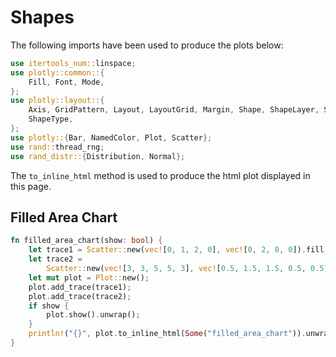 # Shapes

The following imports have been used to produce the plots below:

```rust
use itertools_num::linspace;
use plotly::common::{
    Fill, Font, Mode,
};
use plotly::layout::{
    Axis, GridPattern, Layout, LayoutGrid, Margin, Shape, ShapeLayer, ShapeLine,
    ShapeType,
};
use plotly::{Bar, NamedColor, Plot, Scatter};
use rand::thread_rng;
use rand_distr::{Distribution, Normal};
```

The `to_inline_html` method is used to produce the html plot displayed in this page.


## Filled Area Chart
```rust
fn filled_area_chart(show: bool) {
    let trace1 = Scatter::new(vec![0, 1, 2, 0], vec![0, 2, 0, 0]).fill(Fill::ToSelf);
    let trace2 =
        Scatter::new(vec![3, 3, 5, 5, 3], vec![0.5, 1.5, 1.5, 0.5, 0.5]).fill(Fill::ToSelf);
    let mut plot = Plot::new();
    plot.add_trace(trace1);
    plot.add_trace(trace2);
    if show {
        plot.show().unwrap();
    }
    println!("{}", plot.to_inline_html(Some("filled_area_chart")).unwrap());
}
```
<div id="filled_area_chart" class="plotly-graph-div" style="height:100%; width:100%;"></div>
<script type="text/javascript">
    window.PLOTLYENV=window.PLOTLYENV || {};
    if (document.getElementById("filled_area_chart")) {
        var d3 = Plotly.d3;
        var image_element= d3.select('#image-export');
        var trace_0 = {"type":"scatter","x":[0,1,2,0],"x0":null,"dx":null,"y":[0,2,0,0],"y0":null,"dy":null,"meta":null,"custom_data":null,"fill":"toself"};
var trace_1 = {"type":"scatter","x":[3,3,5,5,3],"x0":null,"dx":null,"y":[0.5,1.5,1.5,0.5,0.5],"y0":null,"dy":null,"meta":null,"custom_data":null,"fill":"toself"};
var data = [trace_0,trace_1];
var layout = {};
        Plotly.newPlot('filled_area_chart', data, layout, {"responsive": true});
    };
</script>


## Vertical and Horizontal Lines Positioned Relative to Axes
```rust
fn vertical_and_horizontal_lines_positioned_relative_to_axes(show: bool) {
    let trace = Scatter::new(vec![2.0, 3.5, 6.0], vec![1.0, 1.5, 1.0])
        .text_array(vec![
            "Vertical Line",
            "Horizontal Dashed Line",
            "Diagonal dotted Line",
        ])
        .mode(Mode::Text);
    let mut plot = Plot::new();
    plot.add_trace(trace);

    let mut layout = Layout::new()
        .x_axis(Axis::new().range(vec![0.0, 7.0]))
        .y_axis(Axis::new().range(vec![0.0, 2.5]));

    layout.add_shape(
        Shape::new()
            .shape_type(ShapeType::Line)
            .x0(1)
            .y0(0)
            .x1(1)
            .y1(2)
            .line(ShapeLine::new().color(NamedColor::RoyalBlue).width(3.)),
    );
    layout.add_shape(
        Shape::new()
            .shape_type(ShapeType::Line)
            .x0(2)
            .y0(2)
            .x1(5)
            .y1(2)
            .line(
                ShapeLine::new()
                    .color(NamedColor::LightSeaGreen)
                    .width(3.)
                    .dash("dashdot"),
            ),
    );
    layout.add_shape(
        Shape::new()
            .shape_type(ShapeType::Line)
            .x0(4)
            .y0(0)
            .x1(6)
            .y1(2)
            .line(
                ShapeLine::new()
                    .color(NamedColor::MediumPurple)
                    .width(3.)
                    .dash("dot"),
            ),
    );

    plot.set_layout(layout);
    if show {
        plot.show().unwrap();
    }
    println!(
        "{}",
        plot.to_inline_html(Some(
            "vertical_and_horizontal_lines_positioned_relative_to_axes"
        )).unwrap()
    );
}
```
<div id="vertical_and_horizontal_lines_positioned_relative_to_axes" class="plotly-graph-div" style="height:100%; width:100%;"></div>
<script type="text/javascript">
    window.PLOTLYENV=window.PLOTLYENV || {};
    if (document.getElementById("vertical_and_horizontal_lines_positioned_relative_to_axes")) {
        var d3 = Plotly.d3;
        var image_element= d3.select('#image-export');
        var trace_0 = {"type":"scatter","mode":"text","x":[2.0,3.5,6.0],"x0":null,"dx":null,"y":[1.0,1.5,1.0],"y0":null,"dy":null,"text":["Vertical Line","Horizontal Dashed Line","Diagonal dotted Line"],"meta":null,"custom_data":null};
var data = [trace_0];
var layout = {"xaxis":{"range":[0.0,7.0]},"yaxis":{"range":[0.0,2.5]},"shapes":[{"type":"line","x0":1,"x1":1,"y0":0,"y1":2,"line":{"color":"royalblue","width":3.0}},{"type":"line","x0":2,"x1":5,"y0":2,"y1":2,"line":{"color":"lightseagreen","width":3.0,"dash":"dashdot"}},{"type":"line","x0":4,"x1":6,"y0":0,"y1":2,"line":{"color":"mediumpurple","width":3.0,"dash":"dot"}}]};
        Plotly.newPlot('vertical_and_horizontal_lines_positioned_relative_to_axes', data, layout, {"responsive": true});
    };
</script>


## Lines Positioned Relative to the Plot and to the Axes
```rust
fn lines_positioned_relative_to_the_plot_and_to_the_axes(show: bool) {
    let trace = Scatter::new(vec![2.0, 6.0], vec![1.0, 1.0])
        .text_array(vec![
            "Line positioned relative to the plot",
            "Line positioned relative to the axes",
        ])
        .mode(Mode::Text);
    let mut plot = Plot::new();
    plot.add_trace(trace);

    let mut layout = Layout::new()
        .x_axis(Axis::new().range(vec![0.0, 8.0]))
        .y_axis(Axis::new().range(vec![0.0, 2.]));

    layout.add_shape(
        Shape::new()
            .x_ref("x")
            .y_ref("y")
            .shape_type(ShapeType::Line)
            .x0(4)
            .y0(0)
            .x1(8)
            .y1(1)
            .line(ShapeLine::new().color(NamedColor::LightSeaGreen).width(3.)),
    );
    layout.add_shape(
        Shape::new()
            .x_ref("paper")
            .y_ref("paper")
            .shape_type(ShapeType::Line)
            .x0(0.0)
            .y0(0.0)
            .x1(0.5)
            .y1(0.5)
            .line(ShapeLine::new().color(NamedColor::DarkOrange).width(3.)),
    );

    plot.set_layout(layout);
    if show {
        plot.show().unwrap();
    }
    println!(
        "{}",
        plot.to_inline_html(Some(
            "lines_positioned_relative_to_the_plot_and_to_the_axes"
        )).unwrap()
    );
}
```
<div id="lines_positioned_relative_to_the_plot_and_to_the_axes" class="plotly-graph-div" style="height:100%; width:100%;"></div>
<script type="text/javascript">
    window.PLOTLYENV=window.PLOTLYENV || {};
    if (document.getElementById("lines_positioned_relative_to_the_plot_and_to_the_axes")) {
        var d3 = Plotly.d3;
        var image_element= d3.select('#image-export');
        var trace_0 = {"type":"scatter","mode":"text","x":[2.0,6.0],"x0":null,"dx":null,"y":[1.0,1.0],"y0":null,"dy":null,"text":["Line positioned relative to the plot","Line positioned relative to the axes"],"meta":null,"custom_data":null};
var data = [trace_0];
var layout = {"xaxis":{"range":[0.0,8.0]},"yaxis":{"range":[0.0,2.0]},"shapes":[{"type":"line","xref":"x","x0":4,"x1":8,"yref":"y","y0":0,"y1":1,"line":{"color":"lightseagreen","width":3.0}},{"type":"line","xref":"paper","x0":0.0,"x1":0.5,"yref":"paper","y0":0.0,"y1":0.5,"line":{"color":"darkorange","width":3.0}}]};
        Plotly.newPlot('lines_positioned_relative_to_the_plot_and_to_the_axes', data, layout, {"responsive": true});
    };
</script>


## Creating Tangent Lines with Shapes
```rust
fn creating_tangent_lines_with_shapes(show: bool) {
    let x0: Vec<f64> = linspace(1.0, 3.0, 200).collect();
    let y0: Vec<f64> = x0.iter().map(|v| *v * (v.powf(2.)).sin() + 1.).collect();

    let trace = Scatter::new(x0, y0);
    let mut plot = Plot::new();
    plot.add_trace(trace);

    let mut layout =
        Layout::new().title("$f(x)=x\\sin(x^2)+1\\\\ f\'(x)=\\sin(x^2)+2x^2\\cos(x^2)$".into());

    layout.add_shape(
        Shape::new()
            .x_ref("x")
            .y_ref("y")
            .opacity(0.7)
            .shape_type(ShapeType::Line)
            .x0(1.)
            .y0(2.30756)
            .x1(1.75)
            .y1(2.30756)
            .line(ShapeLine::new().color(NamedColor::Crimson).width(2.5)),
    );
    layout.add_shape(
        Shape::new()
            .x_ref("x")
            .y_ref("y")
            .opacity(0.7)
            .shape_type(ShapeType::Line)
            .x0(2.5)
            .y0(3.80796)
            .x1(3.05)
            .y1(3.80796)
            .line(ShapeLine::new().color(NamedColor::Crimson).width(2.5)),
    );
    layout.add_shape(
        Shape::new()
            .x_ref("x")
            .y_ref("y")
            .opacity(0.7)
            .shape_type(ShapeType::Line)
            .x0(1.90)
            .y0(-1.1827)
            .x1(2.5)
            .y1(-1.1827)
            .line(ShapeLine::new().color(NamedColor::Crimson).width(2.5)),
    );

    plot.set_layout(layout);
    if show {
        plot.show().unwrap();
    }
    println!(
        "{}",
        plot.to_inline_html(Some("creating_tangent_lines_with_shapes")).unwrap()
    );
}
```
<div id="creating_tangent_lines_with_shapes" class="plotly-graph-div" style="height:100%; width:100%;"></div>
<script type="text/javascript">
    window.PLOTLYENV=window.PLOTLYENV || {};
    if (document.getElementById("creating_tangent_lines_with_shapes")) {
        var d3 = Plotly.d3;
        var image_element= d3.select('#image-export');
        var trace_0 = {"type":"scatter","x":[1.0,1.0100502512562815,1.020100502512563,1.0301507537688441,1.0402010050251256,1.050251256281407,1.0603015075376885,1.07035175879397,1.0804020100502512,1.0904522613065326,1.100502512562814,1.1105527638190955,1.120603015075377,1.1306532663316582,1.1407035175879396,1.150753768844221,1.1608040201005025,1.170854271356784,1.1809045226130652,1.1909547738693467,1.2010050251256281,1.2110552763819096,1.221105527638191,1.2311557788944723,1.2412060301507537,1.2512562814070352,1.2613065326633166,1.271356783919598,1.2814070351758793,1.2914572864321607,1.3015075376884422,1.3115577889447236,1.321608040201005,1.3316582914572863,1.3417085427135678,1.3517587939698492,1.3618090452261307,1.3718592964824121,1.3819095477386933,1.391959798994975,1.4020100502512562,1.4120603015075377,1.4221105527638191,1.4321608040201004,1.442211055276382,1.4522613065326633,1.4623115577889447,1.4723618090452262,1.4824120603015074,1.492462311557789,1.5025125628140703,1.5125628140703518,1.5226130653266332,1.5326633165829144,1.542713567839196,1.5527638190954773,1.5628140703517588,1.5728643216080402,1.5829145728643215,1.5929648241206031,1.6030150753768844,1.6130653266331658,1.6231155778894473,1.6331658291457285,1.6432160804020102,1.6532663316582914,1.6633165829145728,1.6733668341708543,1.6834170854271355,1.6934673366834172,1.7035175879396984,1.7135678391959799,1.7236180904522613,1.7336683417085426,1.7437185929648242,1.7537688442211055,1.763819095477387,1.7738693467336684,1.7839195979899498,1.7939698492462313,1.8040201005025125,1.814070351758794,1.8241206030150754,1.8341708542713568,1.8442211055276383,1.8542713567839195,1.864321608040201,1.8743718592964824,1.8844221105527639,1.8944723618090453,1.9045226130653266,1.914572864321608,1.9246231155778895,1.934673366834171,1.9447236180904524,1.9547738693467336,1.964824120603015,1.9748743718592965,1.984924623115578,1.9949748743718594,2.0050251256281406,2.015075376884422,2.0251256281407035,2.035175879396985,2.0452261306532664,2.0552763819095476,2.065326633165829,2.0753768844221105,2.085427135678392,2.0954773869346734,2.1055276381909547,2.115577889447236,2.1256281407035176,2.1356783919597992,2.1457286432160805,2.1557788944723617,2.165829145728643,2.1758793969849246,2.1859296482412063,2.1959798994974875,2.2060301507537687,2.21608040201005,2.2261306532663316,2.2361809045226133,2.2462311557788945,2.2562814070351758,2.266331658291457,2.2763819095477387,2.2864321608040203,2.2964824120603016,2.306532663316583,2.316582914572864,2.3266331658291457,2.3366834170854274,2.3467336683417086,2.35678391959799,2.366834170854271,2.3768844221105527,2.3869346733668344,2.3969849246231156,2.407035175879397,2.417085427135678,2.4271356783919598,2.4371859296482414,2.4472361809045227,2.457286432160804,2.467336683417085,2.477386934673367,2.4874371859296485,2.4974874371859297,2.507537688442211,2.5175879396984926,2.527638190954774,2.5376884422110555,2.5477386934673367,2.557788944723618,2.5678391959798996,2.577889447236181,2.5879396984924625,2.5979899497487438,2.608040201005025,2.6180904522613067,2.628140703517588,2.6381909547738696,2.648241206030151,2.658291457286432,2.6683417085427137,2.678391959798995,2.6884422110552766,2.698492462311558,2.708542713567839,2.7185929648241207,2.728643216080402,2.7386934673366836,2.748743718592965,2.758793969849246,2.7688442211055277,2.778894472361809,2.7889447236180906,2.798994974874372,2.809045226130653,2.819095477386935,2.829145728643216,2.8391959798994977,2.849246231155779,2.85929648241206,2.869346733668342,2.879396984924623,2.8894472361809047,2.899497487437186,2.909547738693467,2.919597989949749,2.92964824120603,2.9396984924623117,2.949748743718593,2.959798994974874,2.969849246231156,2.9798994974874375,2.9899497487437188,3.0],"x0":null,"dx":null,"y":[1.8414709848078965,1.8607784276328483,1.8800512620305623,1.8992666593306657,1.9184009697996496,1.9374297235235876,1.9563276328292907,1.9750685963225296,1.993625704622662,2.0119712478735226,2.0300767251107716,2.0479128555660724,2.0654495919884006,2.082656136062539,2.099500956004328,2.11595180641149,2.131975750447878,2.1475391844377323,2.1626078649449854,2.1771469384108335,2.1911209734206265,2.204493995668672,2.217229525686742,2.229290619398891,2.240639911561702,2.251239662145147,2.261051805704984,2.270038003792901,2.2781597004455323,2.285378180787932,2.2916546327811407,2.2969502121370633,2.301226110417035,2.3044436263231254,2.3065642401834543,2.3075496916245353,2.3073620604149334,2.3059638504553153,2.303318076880271,2.299388356227129,2.2941389996163064,2.2875351088766402,2.2795426755375203,2.270128682597586,2.2592612089672324,2.2469095364692047,2.2330442592681603,2.217637395586279,2.2006625015477894,2.182094786980696,2.161911232989092,2.140090711094122,2.1166141037262145,2.0914644258352757,2.064626947369609,2.03608931635803,2.0058416823133074,1.9738768196586123,1.9401902508621034,1.9047803689482916,1.8676485590383842,1.828799318555415,1.788240375713885,1.7459828058976647,1.7020411455143418,1.6564335028989972,1.6091816658256142,1.5603112051701853,1.509851574255961,1.4578362033984422,1.4043025891557113,1.3492923777784434,1.2928514423438935,1.2350299530489595,1.175882440129598,1.1154678488672447,1.0538495861376218,0.9910955579536863,0.9272781974522257,0.8624744827732753,0.7967659442828741,0.7302386605929723,0.6629832428376667,0.5950948066723359,0.5266729314719791,0.45782160621704193,0.3886491615694512,0.3192681876585809,0.24979543711639252,0.18035171292331498,0.111061740651485,0.04205402471986164,-0.026539311693365875,-0.094582703401898,-0.16193733690983914,-0.22846136130155337,-0.29401011652370657,-0.3584363792140739,-0.42159062618236476,-0.48332131559567215,-0.5434751858655098,-0.6018975721745512,-0.6584327405192352,-0.712924239079507,-0.7652152666590397,-0.8151490578684908,-0.8625692846508299,-0.9073204736715978,-0.9492484390182874,-0.9882007295720208,-1.0240270903315563,-1.0565799368845332,-1.0857148421340703,-1.1112910343005078,-1.1331719051285911,-1.1512255271399638,-1.165325178679792,-1.1753498754150722,-1.1811849068509312,-1.1827223763404904,-1.1798617429739653,-1.1725103636440855,-1.1605840334980275,-1.1440075229013837,-1.122715108957657,-1.0966510995479317,-1.0657703477802034,-1.0300387546669039,-0.9894337577829553,-0.9439448035958211,-0.8935738011040155,-0.8383355543720372,-0.77825817150815,-0.71338344759762,-0.6437672190783159,-0.5694796870287797,-0.4906057068313754,-0.40724504167557884,-0.31951257737953553,-0.22753849603193776,-0.13146840599204235,-0.03146342583329775,0.07229978012362959,0.17962901696929856,0.2903166272495399,0.4041396139886223,0.5208598206703122,0.6402241700264706,0.761964963338897,0.8858002418015467,1.0114342113164576,1.1385577319080311,1.2668488727366554,1.3959735334740548,1.5255861325691806,1.6553303626858777,1.7848400133312639,1.9137398604181137,2.041646622215663,2.168169980841419,2.2929136681334708,2.415476614418012,2.535454158352352,2.6524393156800237,2.76602410438268,2.8758009233554755,2.981363981368525,3.082310772709632,3.178243595533468,3.2687711085716074,3.3535099214885222,3.4320862138018904,3.5041373769240614,3.5693136735269486,3.627279908087007,3.6777171021329975,3.720324167398606,3.754819569777558,3.7809429766927183,3.7984568802253,3.80714818810836,3.8068297744724098,3.797341982043058,3.778554067333325,3.7503655802492997,3.7127076694393977,3.665544304667209,3.608873407477859,3.542727881460324,3.4671765334853744,3.382324877422479,3.2883158120114144,3.1853301647865897,3.073587094226088,2.9533443426245354,2.824898332569492,2.688584100337109,2.5447750600135532,2.3938825926954994,2.2363554557252696],"y0":null,"dy":null,"meta":null,"custom_data":null};
var data = [trace_0];
var layout = {"title":{"text":"$f(x)=x\\sin(x^2)+1\\\\ f'(x)=\\sin(x^2)+2x^2\\cos(x^2)$"},"shapes":[{"type":"line","xref":"x","x0":1.0,"x1":1.75,"yref":"y","y0":2.30756,"y1":2.30756,"opacity":0.7,"line":{"color":"crimson","width":2.5}},{"type":"line","xref":"x","x0":2.5,"x1":3.05,"yref":"y","y0":3.80796,"y1":3.80796,"opacity":0.7,"line":{"color":"crimson","width":2.5}},{"type":"line","xref":"x","x0":1.9,"x1":2.5,"yref":"y","y0":-1.1827,"y1":-1.1827,"opacity":0.7,"line":{"color":"crimson","width":2.5}}]};
        Plotly.newPlot('creating_tangent_lines_with_shapes', data, layout, {"responsive": true});
    };
</script>


## Rectangles Positioned Relative to the Axes
```rust
fn rectangles_positioned_relative_to_the_axes(show: bool) {
    let trace = Scatter::new(vec![1.5, 4.5], vec![0.75, 0.75])
        .text_array(vec!["Unfilled Rectangle", "Filled Rectangle"])
        .mode(Mode::Text);
    let mut plot = Plot::new();
    plot.add_trace(trace);

    let mut layout = Layout::new()
        .x_axis(Axis::new().range(vec![0.0, 7.0]).show_grid(false))
        .y_axis(Axis::new().range(vec![0.0, 3.5]));

    layout.add_shape(
        Shape::new()
            .x_ref("x")
            .y_ref("y")
            .shape_type(ShapeType::Rect)
            .x0(1.)
            .y0(1.)
            .x1(2.)
            .y1(3.)
            .line(ShapeLine::new().color(NamedColor::RoyalBlue)),
    );
    layout.add_shape(
        Shape::new()
            .x_ref("x")
            .y_ref("y")
            .shape_type(ShapeType::Rect)
            .x0(3.)
            .y0(1.)
            .x1(6.)
            .y1(2.)
            .line(ShapeLine::new().color(NamedColor::RoyalBlue).width(2.))
            .fill_color(NamedColor::LightSkyBlue),
    );

    plot.set_layout(layout);
    if show {
        plot.show().unwrap();
    }
    println!(
        "{}",
        plot.to_inline_html(Some("rectangles_positioned_relative_to_the_axes")).unwrap()
    );
}
```
<div id="rectangles_positioned_relative_to_the_axes" class="plotly-graph-div" style="height:100%; width:100%;"></div>
<script type="text/javascript">
    window.PLOTLYENV=window.PLOTLYENV || {};
    if (document.getElementById("rectangles_positioned_relative_to_the_axes")) {
        var d3 = Plotly.d3;
        var image_element= d3.select('#image-export');
        var trace_0 = {"type":"scatter","mode":"text","x":[1.5,4.5],"x0":null,"dx":null,"y":[0.75,0.75],"y0":null,"dy":null,"text":["Unfilled Rectangle","Filled Rectangle"],"meta":null,"custom_data":null};
var data = [trace_0];
var layout = {"xaxis":{"range":[0.0,7.0],"showgrid":false},"yaxis":{"range":[0.0,3.5]},"shapes":[{"type":"rect","xref":"x","x0":1.0,"x1":2.0,"yref":"y","y0":1.0,"y1":3.0,"line":{"color":"royalblue"}},{"type":"rect","xref":"x","x0":3.0,"x1":6.0,"yref":"y","y0":1.0,"y1":2.0,"line":{"color":"royalblue","width":2.0},"fillcolor":"lightskyblue"}]};
        Plotly.newPlot('rectangles_positioned_relative_to_the_axes', data, layout, {"responsive": true});
    };
</script>


## Rectangle Positioned Relative to the Plot and to the Axes
```rust
fn rectangle_positioned_relative_to_the_plot_and_to_the_axes(show: bool) {
    let trace = Scatter::new(vec![1.5, 3.], vec![2.5, 2.5])
        .text_array(vec![
            "Rectangle reference to the plot",
            "Rectangle reference to the axes",
        ])
        .mode(Mode::Text);
    let mut plot = Plot::new();
    plot.add_trace(trace);

    let mut layout = Layout::new()
        .x_axis(Axis::new().range(vec![0.0, 4.0]).show_grid(false))
        .y_axis(Axis::new().range(vec![0.0, 4.0]));

    layout.add_shape(
        Shape::new()
            .x_ref("x")
            .y_ref("y")
            .shape_type(ShapeType::Rect)
            .x0(2.5)
            .y0(0.0)
            .x1(3.5)
            .y1(2.0)
            .line(ShapeLine::new().color(NamedColor::RoyalBlue).width(3.))
            .fill_color(NamedColor::LightSkyBlue),
    );
    layout.add_shape(
        Shape::new()
            .x_ref("paper")
            .y_ref("paper")
            .shape_type(ShapeType::Rect)
            .x0(0.25)
            .y0(0.0)
            .x1(0.5)
            .y1(0.5)
            .line(ShapeLine::new().color(NamedColor::LightSeaGreen).width(3.))
            .fill_color(NamedColor::PaleTurquoise),
    );

    plot.set_layout(layout);
    if show {
        plot.show().unwrap();
    }
    println!(
        "{}",
        plot.to_inline_html(Some(
            "rectangle_positioned_relative_to_the_plot_and_to_the_axes"
        )).unwrap()
    );
}
```
<div id="rectangle_positioned_relative_to_the_plot_and_to_the_axes" class="plotly-graph-div" style="height:100%; width:100%;"></div>
<script type="text/javascript">
    window.PLOTLYENV=window.PLOTLYENV || {};
    if (document.getElementById("rectangle_positioned_relative_to_the_plot_and_to_the_axes")) {
        var d3 = Plotly.d3;
        var image_element= d3.select('#image-export');
        var trace_0 = {"type":"scatter","mode":"text","x":[1.5,3.0],"x0":null,"dx":null,"y":[2.5,2.5],"y0":null,"dy":null,"text":["Rectangle reference to the plot","Rectangle reference to the axes"],"meta":null,"custom_data":null};
var data = [trace_0];
var layout = {"xaxis":{"range":[0.0,4.0],"showgrid":false},"yaxis":{"range":[0.0,4.0]},"shapes":[{"type":"rect","xref":"x","x0":2.5,"x1":3.5,"yref":"y","y0":0.0,"y1":2.0,"line":{"color":"royalblue","width":3.0},"fillcolor":"lightskyblue"},{"type":"rect","xref":"paper","x0":0.25,"x1":0.5,"yref":"paper","y0":0.0,"y1":0.5,"line":{"color":"lightseagreen","width":3.0},"fillcolor":"paleturquoise"}]};
        Plotly.newPlot('rectangle_positioned_relative_to_the_plot_and_to_the_axes', data, layout, {"responsive": true});
    };
</script>


## Highlighting Time Series Regions with Rectangle Shapes
```rust
fn highlighting_time_series_regions_with_rectangle_shapes(show: bool) {
    let x = vec![
        "2015-02-01",
        "2015-02-02",
        "2015-02-03",
        "2015-02-04",
        "2015-02-05",
        "2015-02-06",
        "2015-02-07",
        "2015-02-08",
        "2015-02-09",
        "2015-02-10",
        "2015-02-11",
        "2015-02-12",
        "2015-02-13",
        "2015-02-14",
        "2015-02-15",
        "2015-02-16",
        "2015-02-17",
        "2015-02-18",
        "2015-02-19",
        "2015-02-20",
        "2015-02-21",
        "2015-02-22",
        "2015-02-23",
        "2015-02-24",
        "2015-02-25",
        "2015-02-26",
        "2015-02-27",
        "2015-02-28",
    ];
    let y = vec![
        -14, -17, -8, -4, -7, -10, -12, -14, -12, -7, -11, -7, -18, -14, -14, -16, -13, -7, -8,
        -14, -8, -3, -9, -9, -4, -13, -9, -6,
    ];
    let trace = Scatter::new(x, y).mode(Mode::Lines).name("temperature");
    let mut plot = Plot::new();
    plot.add_trace(trace);

    let mut layout = Layout::new();

    layout.add_shape(
        Shape::new()
            .x_ref("x")
            .y_ref("paper")
            .shape_type(ShapeType::Rect)
            .x0("2015-02-04")
            .y0(0)
            .x1("2015-02-06")
            .y1(1)
            .fill_color(NamedColor::LightSalmon)
            .opacity(0.5)
            .layer(ShapeLayer::Below)
            .line(ShapeLine::new().width(0.)),
    );
    layout.add_shape(
        Shape::new()
            .x_ref("x")
            .y_ref("paper")
            .shape_type(ShapeType::Rect)
            .x0("2015-02-20")
            .y0(0)
            .x1("2015-02-22")
            .y1(1)
            .fill_color(NamedColor::LightSalmon)
            .opacity(0.5)
            .layer(ShapeLayer::Below)
            .line(ShapeLine::new().width(0.)),
    );

    plot.set_layout(layout);
    if show {
        plot.show().unwrap();
    }
    println!(
        "{}",
        plot.to_inline_html(Some(
            "highlighting_time_series_regions_with_rectangle_shapes"
        )).unwrap()
    );
}
```
<div id="highlighting_time_series_regions_with_rectangle_shapes" class="plotly-graph-div" style="height:100%; width:100%;"></div>
<script type="text/javascript">
    window.PLOTLYENV=window.PLOTLYENV || {};
    if (document.getElementById("highlighting_time_series_regions_with_rectangle_shapes")) {
        var d3 = Plotly.d3;
        var image_element= d3.select('#image-export');
        var trace_0 = {"type":"scatter","name":"temperature","mode":"lines","x":["2015-02-01","2015-02-02","2015-02-03","2015-02-04","2015-02-05","2015-02-06","2015-02-07","2015-02-08","2015-02-09","2015-02-10","2015-02-11","2015-02-12","2015-02-13","2015-02-14","2015-02-15","2015-02-16","2015-02-17","2015-02-18","2015-02-19","2015-02-20","2015-02-21","2015-02-22","2015-02-23","2015-02-24","2015-02-25","2015-02-26","2015-02-27","2015-02-28"],"x0":null,"dx":null,"y":[-14,-17,-8,-4,-7,-10,-12,-14,-12,-7,-11,-7,-18,-14,-14,-16,-13,-7,-8,-14,-8,-3,-9,-9,-4,-13,-9,-6],"y0":null,"dy":null,"meta":null,"custom_data":null};
var data = [trace_0];
var layout = {"shapes":[{"type":"rect","layer":"below","xref":"x","x0":"2015-02-04","x1":"2015-02-06","yref":"paper","y0":0,"y1":1,"opacity":0.5,"line":{"width":0.0},"fillcolor":"lightsalmon"},{"type":"rect","layer":"below","xref":"x","x0":"2015-02-20","x1":"2015-02-22","yref":"paper","y0":0,"y1":1,"opacity":0.5,"line":{"width":0.0},"fillcolor":"lightsalmon"}]};
        Plotly.newPlot('highlighting_time_series_regions_with_rectangle_shapes', data, layout, {"responsive": true});
    };
</script>


## Circles Positioned Relative to the Axes
```rust
fn circles_positioned_relative_to_the_axes(show: bool) {
    let trace = Scatter::new(vec![1.5, 3.5], vec![0.75, 2.5])
        .text_array(vec!["Unfilled Circle", "Filled Circle"])
        .mode(Mode::Text);
    let mut plot = Plot::new();
    plot.add_trace(trace);

    let mut layout = Layout::new()
        .x_axis(Axis::new().range(vec![0.0, 4.5]).zero_line(false))
        .y_axis(Axis::new().range(vec![0.0, 4.5]))
        .width(800)
        .height(800);

    layout.add_shape(
        Shape::new()
            .x_ref("x")
            .y_ref("y")
            .shape_type(ShapeType::Circle)
            .x0(1)
            .y0(1)
            .x1(3)
            .y1(3)
            .line(ShapeLine::new().color(NamedColor::LightSeaGreen)),
    );
    layout.add_shape(
        Shape::new()
            .x_ref("x")
            .y_ref("y")
            .shape_type(ShapeType::Circle)
            .x0(3)
            .y0(3)
            .x1(4)
            .y1(4)
            .line(ShapeLine::new().color(NamedColor::LightSeaGreen))
            .fill_color(NamedColor::PaleTurquoise),
    );

    plot.set_layout(layout);
    if show {
        plot.show().unwrap();
    }
    println!(
        "{}",
        plot.to_inline_html(Some("circles_positioned_relative_to_the_axes")).unwrap()
    );
}
```
<div id="circles_positioned_relative_to_the_axes" class="plotly-graph-div" style="height:100%; width:100%;"></div>
<script type="text/javascript">
    window.PLOTLYENV=window.PLOTLYENV || {};
    if (document.getElementById("circles_positioned_relative_to_the_axes")) {
        var d3 = Plotly.d3;
        var image_element= d3.select('#image-export');
        var trace_0 = {"type":"scatter","mode":"text","x":[1.5,3.5],"x0":null,"dx":null,"y":[0.75,2.5],"y0":null,"dy":null,"text":["Unfilled Circle","Filled Circle"],"meta":null,"custom_data":null};
var data = [trace_0];
var layout = {"width":800,"height":800,"xaxis":{"range":[0.0,4.5],"zeroline":false},"yaxis":{"range":[0.0,4.5]},"shapes":[{"type":"circle","xref":"x","x0":1,"x1":3,"yref":"y","y0":1,"y1":3,"line":{"color":"lightseagreen"}},{"type":"circle","xref":"x","x0":3,"x1":4,"yref":"y","y0":3,"y1":4,"line":{"color":"lightseagreen"},"fillcolor":"paleturquoise"}]};
        Plotly.newPlot('circles_positioned_relative_to_the_axes', data, layout, {"responsive": true});
    };
</script>


## Highlighting Clusters of Scatter Points with Circle Shapes
```rust
fn highlighting_clusters_of_scatter_points_with_circle_shapes(show: bool) {
    let rng = thread_rng();
    let x0 = Normal::new(2., 0.45)
        .unwrap()
        .sample_iter(rng)
        .take(300)
        .collect::<Vec<f64>>();
    let y0 = Normal::new(2., 0.45)
        .unwrap()
        .sample_iter(rng)
        .take(300)
        .collect::<Vec<f64>>();
    let x1 = Normal::new(6., 0.4)
        .unwrap()
        .sample_iter(rng)
        .take(300)
        .collect::<Vec<f64>>();
    let y1 = Normal::new(6., 0.4)
        .unwrap()
        .sample_iter(rng)
        .take(300)
        .collect::<Vec<f64>>();
    let x2 = Normal::new(4., 0.3)
        .unwrap()
        .sample_iter(rng)
        .take(300)
        .collect::<Vec<f64>>();
    let y2 = Normal::new(4., 0.3)
        .unwrap()
        .sample_iter(rng)
        .take(300)
        .collect::<Vec<f64>>();

    let x0min = x0.iter().copied().fold(f64::NAN, f64::min);
    let x0max = x0.iter().copied().fold(f64::NAN, f64::max);
    let y0min = y0.iter().copied().fold(f64::NAN, f64::min);
    let y0max = y0.iter().copied().fold(f64::NAN, f64::max);

    let x1min = x1.iter().copied().fold(f64::NAN, f64::min);
    let x1max = x1.iter().copied().fold(f64::NAN, f64::max);
    let y1min = y1.iter().copied().fold(f64::NAN, f64::min);

    let x2min = x2.iter().copied().fold(f64::NAN, f64::min);
    let x2max = x2.iter().copied().fold(f64::NAN, f64::max);
    let y2min = y2.iter().copied().fold(f64::NAN, f64::min);

    let mut plot = Plot::new();
    plot.add_trace(Scatter::new(x0, y0.clone()).mode(Mode::Markers));
    plot.add_trace(Scatter::new(x1.clone(), y1).mode(Mode::Markers));
    plot.add_trace(Scatter::new(x2, y2).mode(Mode::Markers));
    plot.add_trace(Scatter::new(x1, y0).mode(Mode::Markers));

    let mut layout = Layout::new().show_legend(false);

    layout.add_shape(
        Shape::new()
            .x_ref("x")
            .y_ref("y")
            .shape_type(ShapeType::Circle)
            .x0(x0min)
            .y0(y0min)
            .x1(x0max)
            .y1(y0max)
            .opacity(0.2)
            .fill_color(NamedColor::Blue)
            .line(ShapeLine::new().color(NamedColor::Blue)),
    );
    layout.add_shape(
        Shape::new()
            .x_ref("x")
            .y_ref("y")
            .shape_type(ShapeType::Circle)
            .x0(x1min)
            .y0(y1min)
            .x1(x1max)
            .y1(x1max)
            .opacity(0.2)
            .fill_color(NamedColor::Orange)
            .line(ShapeLine::new().color(NamedColor::Orange)),
    );
    layout.add_shape(
        Shape::new()
            .x_ref("x")
            .y_ref("y")
            .shape_type(ShapeType::Circle)
            .x0(x2min)
            .y0(y2min)
            .x1(x2max)
            .y1(x2max)
            .opacity(0.2)
            .fill_color(NamedColor::Green)
            .line(ShapeLine::new().color(NamedColor::Green)),
    );
    layout.add_shape(
        Shape::new()
            .x_ref("x")
            .y_ref("y")
            .shape_type(ShapeType::Circle)
            .x0(x1min)
            .y0(y0min)
            .x1(x1max)
            .y1(x0max)
            .opacity(0.2)
            .fill_color(NamedColor::Red)
            .line(ShapeLine::new().color(NamedColor::Red)),
    );

    plot.set_layout(layout);
    if show {
        plot.show().unwrap();
    }
    println!(
        "{}",
        plot.to_inline_html(Some(
            "highlighting_clusters_of_scatter_points_with_circle_shapes"
        )).unwrap()
    );
}
```
<div id="highlighting_clusters_of_scatter_points_with_circle_shapes" class="plotly-graph-div" style="height:100%; width:100%;"></div>
<script type="text/javascript">
    window.PLOTLYENV=window.PLOTLYENV || {};
    if (document.getElementById("highlighting_clusters_of_scatter_points_with_circle_shapes")) {
        var d3 = Plotly.d3;
        var image_element= d3.select('#image-export');
        var trace_0 = {"type":"scatter","mode":"markers","x":[2.3040629343622174,2.201452068628335,2.3561044135565923,1.635742812844836,1.9714359962009151,2.0281452972823373,2.181017041029233,2.032950054901583,2.4456556513283196,2.2943148821137362,1.4771582625686777,1.5511576289992672,1.3036501838869463,1.458456017870282,1.7234272446646821,1.5500900506344315,2.027417087417031,1.7395469687285756,2.6241637567344998,2.3750716168304393,2.001315255139244,1.4979511096337015,1.9326433614512752,1.993688226987977,1.8622575139259685,1.4952964107573887,2.3963333857217233,1.8279314735058,1.7794688055845005,1.570893276682536,2.264647209954227,1.7365641556222984,2.6100397614834767,1.5137384373463438,1.7068116227384058,2.220612073142193,2.155875625123354,1.9675117593466374,2.4146881629215797,1.704380578084932,2.6113944118315437,2.7397993070057884,1.6485255412417321,2.5108019882670094,2.0472660447936537,1.9670353909893439,2.4522206667260007,1.932125020659041,2.1660618355012558,1.691290414057371,2.3418133604829947,1.3563200371577862,1.8804654270434313,2.1322055047125263,1.4270035778747094,1.993966109282429,1.8278347150263403,1.6856693867617267,2.0015603214750857,2.202475822288695,1.886586482018346,1.9441702746222589,1.5786739607396563,1.6843329277689314,1.7725237811906267,1.1697438622330378,2.183696713685776,1.226603873126436,2.490601195713728,3.192673283827587,1.8385693644304775,1.2982428424083,2.0557377807074286,2.0160837700471865,2.727118202041087,1.6227141047633933,1.2886863697516961,1.4933702447997854,2.506913658814897,1.8151854253930655,2.1504271223373697,1.9018747438006012,2.085036451542614,2.423584301346584,2.2816926136295885,1.7155509641715279,2.246048909653354,1.825272004710993,2.7389852745697687,2.204978747755174,2.7126599457633693,2.1070291360649134,1.5384768642768576,2.607062874827738,2.0754449941902497,2.0943468722899707,1.7106687715264615,1.7513577606560253,2.434143238770282,1.7776586989439334,1.60938694542796,2.34991808137918,2.7234575871686126,1.6200111172547815,1.0525696087163876,2.1256512810955273,2.6649334116243253,1.706534577168671,2.3597555476962713,2.321281810282906,2.5131625501707204,1.8529729812798184,2.071196277087004,1.6638546730850838,0.9743260639316429,1.1073113219247481,1.6170208782653912,1.957533232396348,2.1172156517950484,1.5907610039009643,2.2359880616704095,1.629079618413452,1.9601462821786981,1.8605076021427662,2.108586495754939,1.9991452734763526,1.5747929214788434,2.831301189521951,2.557109726526643,1.9006052580859154,2.5847988609461754,2.1379772855965404,2.3227726296846996,2.2012408880958967,2.2866000730563805,2.3116211474123816,1.8157956404546536,2.1929269068696953,2.48828148310997,2.5279515878407466,1.6249184498729428,2.490505611150601,2.278388693517533,1.455942957412271,1.1683688641732601,1.058038405819901,3.078167810521676,1.8402877706194845,1.7182715249736114,2.18396160861856,1.7160024180051616,1.786047076234579,2.163544220517942,2.085684516380123,1.8587186983674258,2.9145146067123844,2.7573000333265676,2.6474325647069885,1.6258549732841816,2.079089958860958,2.2939888443786827,2.2133187061047974,1.349089197754017,1.0111361885725993,1.6386825020950873,1.4128024872666218,1.6277250352197523,1.4260375382670651,1.6244325532824961,2.5393557720436353,1.0348215190674435,2.3836066901034956,1.5881798996109764,1.7498006556349996,2.209991548456768,2.6913917738398707,1.468796640026926,1.4987535669740604,2.294072027191456,1.9135752403574011,2.298633810254906,1.9944110714463539,1.9546862814340937,2.76470436955663,1.4054633610549474,1.4090559299278396,1.7256759660784582,2.0978018616581657,2.411185385044081,2.027815984187851,2.3593563144299075,2.1251055808390307,1.5978100438491942,1.9415581127499582,1.9401626120200939,2.0536678538296522,1.783548911172051,2.19299649558047,2.1246910938482695,2.165694340913262,2.0248863731912436,2.103305210084109,2.1922485084375696,1.9455685022715776,1.8673733846474792,1.6684891968383284,1.5998928582483172,1.9807464813315863,2.3392891385019436,2.407217936613424,2.151795760751027,1.914037299041313,1.119469241212093,1.3104982518262902,2.825835379746117,1.782184088687865,1.9314942132604593,2.5128664389124844,2.2343371723927605,1.9606255408467372,1.855981110723373,1.4602246911789147,1.572982960085768,2.0351730593618687,2.538556683120473,2.7135195255436377,2.209091049601606,1.0321834543607045,1.641783709962169,2.9518536732048783,2.7172571011139834,2.342792502478302,2.2296763373904565,2.836840273383675,1.2424671597258516,1.7078477061229773,2.0295022435526304,2.404568853304047,2.148486285690808,1.9995997106433674,2.6887099161039063,1.3216351260146122,1.6990039917181792,2.485314272175076,2.6748230813239475,1.8311305217278782,1.7513881645340947,2.209000933791112,2.177818925952731,1.561196388143859,1.9948084088488522,1.872865148743326,2.276453369862166,2.2480311389195378,1.6918103567006044,2.2941453664676543,2.0598827408451603,1.5762972197021559,1.6546404755922177,1.93797575121412,2.3067262438293867,1.4687786851599736,2.681734632523946,1.8098684520921993,2.490558654174525,2.417954404402883,2.533685924807237,3.215663120996151,2.17039934488487,1.382419908347041,2.5606456977768337,1.5827859566506952,1.3776499432633766,2.359334007411967,1.3671677637949187,1.9704743614999538,2.166704946306173,3.429682751302849,1.6829015295796736,2.0487647637621653,2.3534974086469576,2.427163820858005,2.4768810691301684,2.106180445653672,2.2093914142279574,2.724499759461387,2.3488529320825116,2.6271239669666446,2.041283498270173,2.0860544914571406,1.9649458768316928,2.099383841967959,2.319593785260881,2.209497559422404,1.4498992903759287,1.99790969295641,2.0172750070536614,2.468437149000648,1.8246081554390883,1.7770656887061744],"x0":null,"dx":null,"y":[2.2866433232538994,2.3165526536190617,1.6574449362396473,1.3120128623045648,2.0924773449068264,1.8248987549194116,2.0240096752178234,2.096841985392658,2.5963340590897985,1.7232615553122237,1.6634099164184004,1.3685140018554645,0.9552721092363732,1.7539685787887271,2.240644507159723,1.395636774828422,1.949619022420305,1.7608560601662056,2.7510203934732864,1.9509042743498834,2.3097060533883305,2.5505743736031854,2.4057068756418567,0.9010091723793237,2.052820353031891,1.3795669007047437,2.027303690801306,1.3946008943457078,2.2200363072408367,2.157872269011385,1.495545875782697,1.4641978309491095,2.38899008416983,1.6755418541958433,2.3925135916990414,1.9701372591087218,1.8797631786520963,2.0996016851904895,2.2159565761633266,2.0403673207921815,1.436543163636959,2.450712880356252,1.8781225411323004,2.000245686348314,2.1803289454128865,2.2582573738325418,1.6839867086957363,1.186773998362829,1.3116911507260451,1.7753944996968505,2.3636638516231674,1.5242491263253453,2.4489801088726897,2.034968325243443,2.478315314073553,1.352019376025513,2.239648235614438,1.2648168488772114,1.8255955204083267,2.3935605929817365,2.5879061437953377,2.4340583821407584,1.3913026821002585,1.5275626622241079,1.0762741660919128,2.0396784136919397,1.5280366081690544,1.6331714349919693,1.5392470178852,1.404561582927423,1.8942601237479204,1.761442292500591,1.7612850309619548,2.145809144806645,1.9625105353298233,2.3404917155547635,1.4957228624851602,1.9143889738694566,2.2314424628802243,2.4444609685948087,2.6930901482066494,2.799820746330015,1.9493803765696276,2.119158158322922,2.3629904032352806,1.8974559313265627,1.0757410769995792,1.7234644890214867,2.099612880142534,2.3264104150103377,1.720511498612364,2.5238922206569083,2.176643473866142,1.280630434987171,2.0806663387287667,1.7779654905286493,1.0355392104590804,2.175786728744568,2.178551306727988,2.3614081079365525,2.1587977052905596,2.1777386683981903,1.654326069327369,1.6962439539095888,1.8207126556246405,1.5295483667416665,1.9843034326499838,2.220563872744388,2.4089545254230744,2.3065410199116636,2.079912757911088,1.4739078796481755,2.5585738731571976,2.283159816256541,2.0902090602478305,1.997409113251978,1.9577914796658966,2.6068868598190402,2.2715304952503725,2.348942691834095,2.187108013723824,1.796708790638894,2.2837768188996104,2.468109806118198,2.6579670027793547,1.9862401615777991,2.0037526601274744,2.302008993875127,1.4422664533503802,2.0716270853776964,2.1892479658099404,2.2633975384654192,2.0742278337275435,2.5134485125598656,2.9763036242960275,2.687657679554767,2.590341336141898,1.9137488151198159,1.6848894056701618,1.8585195919003636,1.9700764098197034,0.7650323254368607,2.3335584521310633,1.4042332113239522,1.368674725043177,2.1971649084656057,2.2717948949957645,2.787851674068224,1.925267170653974,2.6957027746805595,2.2419693077448692,1.5064136527348535,2.489085245663414,1.7445829849826595,2.0786913927943633,1.7228228117644262,1.8101984455141376,2.2212314331673104,1.9374165012600715,1.8423035041705698,2.2443953721006875,2.3824768987828446,1.9007490065108057,1.7410729244249972,2.5533589820583416,1.711640307905543,1.1500033530205858,1.9414600530459496,2.0021184109444805,2.045159226194435,1.758414472418954,1.3030467074685697,1.9681044427947827,2.902633465780605,1.88711129090728,2.4281504297843988,2.414827382626718,1.9718178683532328,2.214327131425496,1.4488104512224556,2.397766921822291,1.9694883027987382,1.700487841646637,2.807783514336518,1.9829578227189162,2.42459052976409,1.691653085417637,1.3397656714535875,2.3333907882292935,2.409380205591783,1.7157801429563548,2.379063509876681,1.4738710486181992,1.9752461719059433,2.118405204127554,2.3247805612085672,1.8526572447639702,2.8152520824555567,2.7273715716500373,1.9834267200879918,2.794850116637215,1.8670558385334508,2.2742785813236406,1.7458801664196013,1.7626168945818683,2.9466703497458497,1.7323648778419618,1.386793584566445,2.05160359213328,2.5060617354208503,1.6903420184303424,2.160494677512552,0.8949609921105413,1.8969869806398412,1.9797704546369717,2.166845556403765,1.534245991344163,2.2364893385675635,1.7665694456743053,2.2013057636499433,1.4600814534973254,2.0240709325986863,1.2228001662883003,2.259782970100123,2.3191428392551123,1.4650199502826249,2.461771470608095,2.1263049365481845,2.314805618362206,1.8943147419938204,1.1296263663547992,1.9446065497946434,1.9998031074158378,2.126967665243623,2.74232816379702,1.9488027715465277,1.6841288078484264,1.2594501868877575,2.385148729550052,1.8841813072151952,1.932883618369558,1.8897225012948686,2.243729976245335,1.3909162619528719,1.6079621987708825,1.6921934065400461,1.9854288373962028,2.1603605838493585,2.2366881873326037,2.532061943118065,2.5636661869273842,2.052940051488067,1.699404835888048,2.0866324501722064,1.5593579327243092,2.2459787174301433,1.4985251017520915,2.383974298050996,2.833627742835363,1.4773261165739848,2.778493445095284,2.369844643548506,2.1753440898552885,0.7502587426790785,1.8746770625085407,2.2836111761563274,2.5763461152273552,2.012550252920226,1.8500761734226523,1.931231236455906,1.9037813610961107,2.337076538713727,1.8166593243687805,2.457591973668897,1.9278941468137691,1.8141807071736211,1.9058050330093668,2.6704650754313546,2.286461449232473,2.3382427562704837,2.0156569803642563,2.3376774592171814,2.099362539319688,2.7488964443996466,1.802149627998307,1.9485328119422196,1.9293811563629144,2.0528974406144394,1.9939976567245579,1.9178142081848717,2.134579633840884,2.3570116427156127,1.9536862321909387,2.1598548343396433,1.3405530926146616,2.3838295092514015,2.4683149792938543,2.3846975710146396,1.6245988447658277,2.708869249753759],"y0":null,"dy":null,"meta":null,"custom_data":null};
var trace_1 = {"type":"scatter","mode":"markers","x":[6.308722685997051,6.502251789365028,5.88918697344314,5.651045834227919,6.097581753231741,6.220203840664942,5.741856692584831,5.6988376703307475,5.854233018795669,6.6923002834326795,6.165868186482678,5.898812899353039,6.009690242032855,6.5214743056825135,5.643092843421815,6.197933817403902,5.589966381206928,5.68737177510806,5.661385355771732,5.5294741525505176,5.989337935960583,6.573482724009413,5.578440692674201,5.983834156152197,5.470593428042466,5.506866010284034,5.619120940615113,5.429848785186272,6.372989614484155,5.975549735211117,6.199982488338754,5.041959030524709,6.177286991587404,5.687061373363964,5.9613186526958994,6.695217178545767,5.688229533347136,5.883164986043324,6.171396726735961,5.561740516297644,5.933524641996358,5.8851360802484,6.317884140143491,5.949238761054221,5.9556934222125415,6.845240853946498,6.119311311980994,5.67303404116566,6.01820340925983,6.019193845631682,5.853062804505309,6.177233898485447,6.05275650649308,6.4027588152123736,5.872759595086831,5.568178449852205,5.574113864385116,6.545417289992046,5.982492519973942,6.14022679438385,5.307052722693939,6.024056581894562,5.885426993401917,5.604920465203809,6.478203833623834,5.5801193878225535,5.964181620089111,5.825038448881022,6.470969727252356,6.690275961430597,6.340261323695891,6.1680314815094155,5.712511007366311,6.029727534382732,5.950189827785453,5.7533163735724075,5.619394089314227,6.658475102045628,5.617433738599531,6.079711160572003,6.051219136873816,6.406829263746278,6.122545978589449,6.139919383228536,5.640994520423226,6.455268577007872,5.3524715900501345,6.191373710110422,6.412616910849637,5.794115473022224,5.723721656523387,5.418821151097957,6.312671542346808,6.0984919858218545,6.457804822847217,5.990265220187552,5.2895427083348485,5.60325351674261,6.279694917010403,5.273123647771782,5.782603881006111,6.473875811930135,6.854128743667056,5.823769507808381,6.302010565065575,6.22393795475252,5.4476931821083845,5.851677380921418,6.333134788963646,5.97350479501587,5.835206484396524,6.015444889459258,5.6692014284727215,6.3245288499844445,6.133386130012535,6.465609258327318,5.68415035128529,5.5951479514257025,6.349283687684004,5.536659574109649,6.119715002021932,6.177215514474675,5.16524622848211,5.927596410514266,5.274687489945289,5.880428834838878,5.7399825804178946,5.865439350647876,6.0336212358680745,5.844939950233772,5.9719340643325864,5.830889700875347,5.6563215646854585,5.692858145996881,6.179169273913054,5.012057280409836,5.693439908126542,5.628666946941944,5.389484452947532,5.884504716651758,6.433159528076751,5.737738033259539,6.1613234296688075,5.604525474134623,6.582290493595416,6.043984611718284,6.721373815272867,5.807394091443582,6.060674084551221,5.937577917779946,5.994860706070712,5.934318398939375,6.0648023905058,6.132211717184896,5.534134161455575,5.733618684720557,5.907635151605134,5.521100768151793,5.902429219232239,5.805571737144912,6.018755084436062,6.156389151088956,6.201563379337708,5.839795321195474,5.731855046168489,6.054619299351211,5.956596823391647,6.200899906296633,5.613893059661445,5.4283135604642805,5.914841584081607,5.894444240318546,5.572541197452341,7.001639062120788,6.426081726078035,6.194984839176526,5.358746325518118,6.139572525611783,6.118089281597266,6.2448632287778985,6.114730205275098,6.0213564729009486,6.0867724427161605,6.087393290461635,5.857736519377893,5.9865763400731415,5.472014404533665,5.216595847527413,5.870331396362686,5.94917927113241,5.696477339150072,6.525879922866427,6.306346741056638,6.625487192371658,5.783995568325572,6.184980474556657,4.8316473991582,6.246586920219787,5.629838970595543,6.624316406527843,6.215176336037242,5.841436892709522,5.885702061165831,6.0444102687161845,6.217877661017253,5.5464419232686835,5.341427619964165,5.861192858159126,6.32646899210915,6.4538420242274865,5.937669250134014,6.415423390057996,6.140202998964434,5.253424456447398,6.14698760975651,6.415105058832625,5.403609618239983,4.965865892661018,5.918692140335063,5.534681144105795,6.456555998982255,5.75660813469196,6.025193419049279,6.449178770634854,5.555060086714305,5.969903452284985,6.869115281840231,5.243203486534008,5.945020850506689,5.544631383066248,6.568811741019184,6.10609407060747,6.281520288615711,5.993327257556314,6.325968859724003,5.783996371313243,5.635529191281052,6.1234819749791125,6.285378558398641,5.85982614015494,6.0050454097600845,5.643430009382203,5.720310729019959,6.197657754203956,5.274478683033324,5.874874983034057,5.463022689466365,5.953084123166693,6.2272642352691605,5.75296229435315,6.083502775963532,6.241405545217791,6.3687897564574305,5.77587345255501,6.67539828288354,6.138979339161767,5.888684035282223,4.951480244819417,5.7013293723570095,6.26775529194008,6.4619989638540325,6.056236566755767,6.758017743024892,6.24790801092764,5.953279214294294,5.891211591786086,5.729572671555567,6.458476572793394,6.169677946903115,5.8287577759772535,5.814961127543257,6.225349746530574,5.571183316373119,6.208981386773526,5.576363646846891,6.5465053050926265,5.9265475787937945,6.396021216372474,5.912883842370145,5.891135935648004,6.062484637606801,6.040807480275322,5.923737038429863,5.944849330372214,6.374450253226401,5.799030112605967,5.993786895634824,6.409030279833619,6.294496542715948,6.37159596275001,5.975559201473465,5.968732332914294,5.40203521956152,5.769234301943315,6.194514943660014,6.0614819760006595,5.8631658686949875,7.13299104924515,5.959185913935083,6.318803391207237],"x0":null,"dx":null,"y":[5.562693698110651,5.8806815760150135,6.347952471667173,5.6166059238858415,5.564276060104032,5.88143963119038,6.268164394420809,5.772610925775068,5.791506909360152,5.102300403870554,5.7225073857640485,5.444423868342472,6.189168744450049,5.979445681825634,5.886637140668922,6.609176764774235,6.798085988269334,6.407232397439213,6.920625406442092,5.821770950204982,5.356931863967583,6.153033398256987,6.360848566120914,5.567853201740942,6.089099288129309,5.6495057084429625,6.254876359536037,6.1652508632706535,5.985583589823475,6.857780519170896,6.030176092145813,6.417323087853047,6.351382403779591,5.873833185088708,6.121256172443999,5.784306476147933,5.548825660599939,6.258544359931933,6.345347623758158,6.453001031331005,6.299262062000514,6.3413421009447,5.608524881475139,5.6119632207806145,6.16014446612056,5.2225196460490935,6.4046731845179,5.8372298266604234,5.851245748436585,6.18578518797609,6.175649548448101,5.771773642793043,6.310152009439109,5.5838090069431106,6.203144923963364,6.249757981337,6.336702406967028,6.600091628291618,4.808787226539741,5.7399681548095725,6.0122233552919875,6.345676383365527,6.674318028689541,5.291669392833461,6.131782403899925,5.903830972673923,6.017805095551078,5.871568808672938,5.727026343087347,6.223120035459455,6.722439722950402,6.216572087012311,6.455939032658496,5.574897507930258,5.830652422189045,5.817707771864333,5.8869403019104665,5.669980303107302,6.191827272604268,6.314272775799567,5.7671171664145255,6.132088830969682,6.088953904366817,5.759371687087032,5.965974041319024,6.035452819945509,5.551781003005335,6.353621977027929,5.660856118264957,6.187550731744355,5.661819367619566,6.321452388071147,6.330305473949492,5.985433484706843,5.708907514152258,5.747891345580331,6.7070423820717,6.4763733636068626,6.562954542376427,6.183746978715694,6.1186894033137555,5.937188397063719,6.508535430838168,5.97159504458563,5.821585606697669,6.137497273520271,5.916461431966222,6.131682903644446,6.532628684102791,5.862844604690934,6.263387272773225,5.7686685552053145,6.1864684486303645,6.435172889779393,6.21451445009381,5.848335912181133,6.09941723962401,5.597540169759409,5.851121562904538,6.170086464471225,5.847498363092168,6.116570619078597,5.7518139264537576,6.195764916630021,6.050618580594501,5.535183146278744,5.369701830452334,5.696004666714477,6.121627441349143,5.184241400436852,6.598557295473257,5.720971821755952,6.357565375916571,5.873885936335471,5.777956458734501,7.096931988821421,6.417552651742981,5.523073676008621,6.370172022116721,5.6353422981159955,5.794508041481185,5.792692810148052,6.3337811327062425,5.252472689374919,5.688715002007803,6.439314514996491,6.5032399213234395,6.31816490890332,6.035232681805377,6.529834443904436,6.333552312868034,5.711500789163795,5.578930269290793,6.303567590844048,5.726960064002421,6.132158921095654,5.640655972544894,5.769915552751827,5.952172756976068,6.1428047600253315,6.396788845395694,6.1523082271951814,6.065506184910217,6.925896323174321,6.222755665968611,6.080758893671847,5.780333024460961,6.417726614956882,6.0704013703030535,5.8333498922474485,6.005826068943267,5.806255235555517,6.388241688971709,6.703091408855101,5.3435824295899454,6.307872342527595,6.5370932014833025,6.1215424139975,5.840542076486424,5.910136433639158,5.7377449436021974,6.29584230245788,5.457947118177441,6.044442557937299,5.84977826208899,6.127861447291887,5.88457277297606,5.980864555836258,5.933099562761137,6.178656203525912,5.700091785591213,6.2508823144621495,6.556958978405009,5.556971292687553,5.2223327518769285,5.676471276332977,6.791398279794034,5.907456791361106,6.290267422832057,5.895812931094804,6.357654494783234,5.953065332005018,5.045810027941309,5.93022667337635,5.791396263415782,6.175775412044528,6.455130688717615,6.597076241240986,6.733570515403739,6.715486525773787,5.967261271488715,6.071224836209708,5.837220144914023,6.179624247502417,5.917672642048402,5.91800713306871,5.155797866470633,5.7920433710201715,6.400213770901619,6.246461788974567,5.9242826336436485,5.986422076911196,6.180554733957763,6.133570326714844,5.061591678452558,5.581633969747974,5.075069698808297,6.386649197838186,5.8499698650390375,5.428817935408543,6.315353225348193,6.688946634887605,6.34780787112196,5.79397559409841,5.459230902424422,5.611511294016631,6.113861054473075,6.496351187517037,5.937297592703089,6.094868689119651,5.951685755937649,5.919889480982956,5.838181187810471,6.280375934371303,5.792001492900899,5.280305881240723,6.273665742910862,5.656265196027373,5.562920582918366,6.17652031357404,5.907614247282705,5.72760895035934,6.153811137035917,6.222464995113738,6.425613248867623,5.789508758096844,5.869134586564087,5.951351971287631,6.156218136149074,5.889684138784742,6.604107549346987,6.0312298063706065,4.970374098645252,6.0040219695463986,5.573323772200726,5.675835518082607,5.311381514843326,6.3362585896672226,6.249948150379814,5.36635226108182,6.030456256216539,6.01131759021939,6.047845627666505,5.747568769917577,6.330333749732801,5.499007722176053,6.396367185016521,5.418535695451455,6.1116965570682,6.577719750227766,5.945506263509842,5.889483014022686,6.073525100053058,6.214048152562865,6.626648660743588,6.158713206894228,5.871280861027809,6.3884497531033935,5.399884821662493,5.766575987818742,7.0450938433938175,5.39085213544675,5.739962527979618,5.728885810693576,6.090104203282471,6.545668761137673,5.92819566984616,5.399597187705076,5.779068530144187,5.7283404327759575],"y0":null,"dy":null,"meta":null,"custom_data":null};
var trace_2 = {"type":"scatter","mode":"markers","x":[3.8739558121958892,4.067950899504839,4.457203575250138,3.2204485829688485,3.6818459011963287,3.795986089478982,4.315394879932056,3.78163506345316,4.051556805873293,4.120284756347192,4.0221320552407995,3.8187521147499717,4.470817631496074,3.4594173617916057,3.4860305018455313,4.043825960712708,4.065051551288806,3.9560364695084016,3.6370431940957966,3.973902921304352,4.277833411301159,3.5628480770304045,4.559971841670569,3.7375287971273767,3.577720205009207,3.8503334120224877,4.0664824344374315,4.050945262173468,4.746439423117746,3.805557139762267,3.909558743704649,4.082697568982501,4.099004699776758,3.4924438415485546,4.2114084256689885,4.209712876736113,3.4875409189450353,4.1200019853290994,4.071436787571552,3.452548752562932,3.833638323251584,4.102206333823765,3.9303617984061887,3.2040411755679994,4.099807772995804,3.6838327971666853,4.236715370649733,3.6431512933112113,4.053146502065247,4.518862068474323,4.115415989084488,4.217472784688266,4.019233886821063,4.482953752905605,4.184670195116994,4.257956191470031,4.129661177184978,3.6236730189045554,4.059881185984125,4.555244035362777,4.257811780954301,4.536659827808619,3.7006067686611064,3.997455627851511,4.3114539523607505,4.178123982162425,3.9560108719917992,4.034955003010947,3.5265616742251935,3.7039230183804768,4.081826247729549,3.975738397679142,3.734578987395068,3.9607691102531786,4.075810488665334,4.053270417654452,3.679980359953505,3.555209653492414,3.8442550303176026,4.399608728963771,4.16675797546146,4.431801732739712,3.967648848673782,4.511042260401941,4.036503816644899,3.7506649591011385,4.146315984463921,4.296754502086059,4.6072163388467775,4.278071199068832,3.7714416667252335,3.5330501600419337,3.829027591680078,3.706819905181444,4.191773153216965,4.374849663862805,3.8839318968834937,4.495854897330654,3.6485504001601683,3.909172219365618,4.322473073316474,4.260907639517174,3.435828596678698,4.2506595641953,4.367815156998373,3.7226544157564208,4.337765274674302,4.004138505489969,3.911911385633973,4.1468362708947275,4.124921725842056,4.883685062937754,3.8428694122623415,3.566694981438427,3.923563713080099,3.8719234015291457,4.291414188030587,3.918459819569454,3.632639980134938,4.301423099038291,4.545913674583775,3.9083529080627395,3.669939159088221,3.7315973240127405,3.56309088470645,3.561936431961695,4.282984690234738,4.194516939310843,4.570165133693505,3.5498396480541037,3.732463463408755,3.7796195167261577,4.5379891786285445,3.6529487340874804,3.533910057319484,3.932861850814202,4.5033419883471995,3.880488001214112,3.6834219708444293,3.9008384284913733,3.896114798386338,4.1577390891604695,4.103219114044964,3.9397942276181546,3.916976950375739,3.8118831995089346,4.073201736493116,4.0403269470045995,3.967998778567706,4.014550033279473,3.823084889988087,3.887093010060513,4.413886934348139,3.8883738340331897,3.167853349229221,4.21178957138902,4.077453237769383,3.441633511723403,3.8908698192860505,4.36740124801718,3.884789728953264,4.367294046396066,4.3519637736896435,3.621923468138483,4.0286993031430045,3.98629930616948,3.6850634564796856,3.2718657922334895,3.8360169062684113,3.5791754513766394,3.8247844381863,4.036846097795505,3.8835910650129697,3.635970904555241,3.9864342725039714,4.139654711823688,3.758437253999043,4.233083589146447,4.1999120857418,4.000111958763355,3.5788658692890976,4.065230385054981,3.668666755557286,3.9196024108403464,3.8733934430108063,3.988070593193442,3.711496689870672,4.189575522358409,3.7526480456801057,3.6888237541914193,3.884793854806714,3.8583330287254998,3.566701328176728,4.124001226855171,4.024004394978448,3.6888232410826847,3.8190022375459076,3.793525398358536,3.429150414835781,4.0326970080800715,3.9433611972592053,3.652853454361055,3.7282991423666516,3.7449471799962026,3.7111987536763027,3.761054650844226,4.18158020183198,3.826034985399484,4.1857769419395074,3.94356232811484,4.0944007101459885,4.095518483658128,3.853497898835886,4.672876963400753,3.729387209067864,2.9167357675398944,3.972234985854343,3.701876037765423,4.144242536383661,4.707266177121137,3.8867817316528734,3.877267898564072,4.564818963656791,3.785090505324579,4.5369141136418945,3.9146934711463643,4.075360188128821,4.1132445760024385,3.8025408613427265,4.071247892557687,3.9067279066508456,4.561789038898684,4.5533665327297115,3.1607097356074076,3.6993865540519093,3.7698311329832195,3.846328286342992,3.86521088227676,4.359865706739426,3.3231993271947076,4.766493461941347,3.7375791686498925,4.173665941565298,4.084419801337875,4.221126951977036,4.527804939738726,3.639397460519537,3.4687116962684805,3.524335202063071,4.372610187352131,4.61387081251678,3.937549919468867,4.099112260442564,3.4217241851602025,4.295431815410704,3.880038850589525,4.299327311017746,4.069860722128728,3.7642210823933246,3.9486570253211406,4.408796957524859,3.8103580720580688,4.419661392500945,3.9891256731403373,4.214386791480341,3.605549947047617,4.29034217353776,4.341035424126356,3.700348725483492,3.86828509449673,3.809996128309052,4.447325886724454,3.8663631453555736,3.9494037284095125,4.19081455902957,3.877946076549092,3.824126376648716,4.164058567613384,4.359122053418396,3.930455549019569,3.6817439222093826,3.590652432990698,4.205273651909813,3.863911730381453,4.063319309511183,3.43172333914327,3.8397699204020204,3.755198893591484,4.031620815806295,4.183291033348384,4.014521106245113,3.846123215435104,4.111314389803013,3.8622432514108547,3.957407241380075,3.9802844593467266,3.615267793339985,3.337577767193152,3.7441944478036793,3.8315177362068544],"x0":null,"dx":null,"y":[4.0275267990537955,3.9096226598683197,3.890539605588714,4.495214731421809,3.8235487184202337,3.6822896570609425,3.67784335228612,4.019395360669695,3.9057374238262947,3.7951178510226375,4.217090118603046,3.3233502656267513,4.065513023964217,3.9029751307046503,4.094339852144404,4.2486110991831065,4.315947395592194,3.5425609573524963,3.593547890558792,3.7434963287490404,4.341128004321086,3.7877083240838996,3.8263638349469424,3.6592039599682424,3.7961972090870546,4.242359037163215,3.562215405619923,4.062110777057884,3.916117611955873,4.443361309449109,3.9919404006364934,3.585459453526703,3.7397352175994145,3.9761786595899116,4.444677985428062,3.9040729629502433,4.1223597419191265,4.583824580709144,4.604890286299285,4.029731059225271,4.372539543313559,3.9670958300361954,3.9601560345122833,3.7403127085252814,3.874857571211641,4.214918554970322,3.850687848534744,4.080454430265321,3.8716203464236725,3.764803103480253,4.042012050092041,3.4086467134046763,3.698494143140281,3.341334054051598,3.9075133109296805,4.03291769140822,4.173994213517435,4.087794045007136,3.724553452714659,3.800252371454545,4.069960144203329,3.9743366915705542,3.8865109597834007,3.7914076099316314,4.712366971004455,3.511497064283355,4.324303209018593,3.794498622273346,4.059561369185982,4.165399449572859,3.503883027722292,3.4460586666062842,4.64811409203189,4.063615862965805,4.060936158564928,3.90622773472335,3.973322690386656,3.6166304353643404,3.7889472097367665,4.07308698720792,4.016117834563269,3.8587896524018275,4.440412470667451,4.452330226409995,4.3895479209986865,4.040376036488693,3.762664555909056,3.9951791375135457,3.8644097404861704,3.993132768594351,4.436043297020085,4.089274048668782,3.7140719410221537,4.354033900031259,3.8170175346755895,4.225347996280396,4.148951359309314,4.057486558463826,4.169567133343889,4.2707230013212225,3.583585111451637,3.8408536346791906,3.9543797241233585,4.043043862167535,3.87920367220064,4.202448890545012,3.88870014335719,3.7245999816166435,3.39870977476252,3.879817810369356,4.345108942811804,3.7476874405016174,3.9800110678289746,4.190382541244568,3.978933794626144,4.326131406767627,4.133338931622502,4.401789579751579,4.243358088069235,3.782025993680337,3.834153137333591,3.7506246582268266,3.7304808655500734,3.5481693672721337,4.2282534625192865,3.9228649074589947,4.180627184068636,3.6617735913769502,3.703469122853414,4.189422038292135,4.372173489371682,3.685344392977953,3.8782201042939093,3.7498813659806585,3.559288304076674,3.8711582626731276,3.9098133940103166,4.3124228972747245,3.8298856889943704,4.029833474403548,3.9203089900838797,3.8247088271974925,4.191989013918532,3.863277097469071,4.039392330901807,3.973399944536935,3.7611009452481943,3.715613144549559,3.640173484503707,3.847791151993958,3.847374328892468,4.622193227048833,4.2485183683108225,4.011750642349928,3.556603210854589,3.4760475753820863,3.6842691232148814,3.763569513855511,4.017779847831155,4.829701386580436,4.322247455904268,4.788416645702763,3.9705618452047955,4.100102327508115,4.840161652868848,3.7064948590177362,3.999794497838538,4.291955743188253,3.9582312660207393,4.022792849957865,3.917025126244565,4.0144705709001185,3.3329859671851367,4.174748910909153,3.9901119680852943,4.142732695351239,4.384875040194963,4.280032110087708,4.0970335113672744,4.547347139338998,4.452622220051136,4.104821817879511,3.8610648929861258,4.55050952130778,4.2065507297965175,4.186655539095369,3.7832097272705316,3.8872444952457075,3.9226613920820532,4.110136913615743,3.583249986461213,3.8291754247660084,3.783603349073694,4.1939321500866935,4.373735268783002,4.274657640400975,4.007368554594204,3.5621343445366076,4.078243329181825,4.33359799193729,3.865283007760018,3.9229853076429198,4.127482268294995,4.069733550825201,3.7687771849271225,4.3515849706015866,3.5008447524209707,4.344443282116997,3.9899871899677537,4.107226920967054,4.052993644561878,4.322881294226135,4.283806436930283,4.438823527495998,4.06136828167999,4.1906737757431,3.528087150813501,3.936276398484699,4.274957381300008,4.244486620647379,3.8230801884890107,3.4159422352837114,3.914500571199522,3.913027239368326,4.037938672702208,3.846801112105833,3.8027952796756783,4.075759428032635,4.339148192899028,4.535941566920103,3.8329883121675103,3.9843795866370124,3.7044723462742875,3.6302554149218267,3.619361201464522,4.172896903728886,3.741522388236956,4.459447132098459,3.7097767775626336,3.9507646022919736,3.9129578270422143,4.279163088148629,3.9881391297370126,3.7854321956401646,3.8498921521421607,4.821472023273457,4.122497807128016,3.743748649127694,3.809854189065504,4.440895914601533,4.125955978115723,4.022819434397397,4.046365578941341,3.508362659380469,3.429714518292604,3.691690439917977,3.398390985481735,4.16461793616254,4.235218913923276,4.555135569648101,4.732890367399823,3.9627726156291643,4.619259221700407,4.477983006406277,3.5542766637741616,4.832843246786287,3.811317356980518,4.239530746095819,3.721016806107768,3.7452941093827765,3.8699042113248803,4.29559853806168,4.486234874554456,4.191848077023337,3.967686534806865,3.932415194620478,3.754415585108118,4.594626800780094,4.477786786927465,4.204601335517687,3.770443616720221,4.076977259365892,3.963408307774552,3.857272957790237,4.059323999828713,4.054299730466528,3.834508945326639,4.257916027514559,3.913466260541564,4.030326288799218,3.9044996701321155,4.119944303921481,3.921827508781602,3.9795359300093778,4.300177882714284,4.045989733060763,3.615270762204749,4.346921065488828,3.7086940234118675,3.900197892036203],"y0":null,"dy":null,"meta":null,"custom_data":null};
var trace_3 = {"type":"scatter","mode":"markers","x":[6.308722685997051,6.502251789365028,5.88918697344314,5.651045834227919,6.097581753231741,6.220203840664942,5.741856692584831,5.6988376703307475,5.854233018795669,6.6923002834326795,6.165868186482678,5.898812899353039,6.009690242032855,6.5214743056825135,5.643092843421815,6.197933817403902,5.589966381206928,5.68737177510806,5.661385355771732,5.5294741525505176,5.989337935960583,6.573482724009413,5.578440692674201,5.983834156152197,5.470593428042466,5.506866010284034,5.619120940615113,5.429848785186272,6.372989614484155,5.975549735211117,6.199982488338754,5.041959030524709,6.177286991587404,5.687061373363964,5.9613186526958994,6.695217178545767,5.688229533347136,5.883164986043324,6.171396726735961,5.561740516297644,5.933524641996358,5.8851360802484,6.317884140143491,5.949238761054221,5.9556934222125415,6.845240853946498,6.119311311980994,5.67303404116566,6.01820340925983,6.019193845631682,5.853062804505309,6.177233898485447,6.05275650649308,6.4027588152123736,5.872759595086831,5.568178449852205,5.574113864385116,6.545417289992046,5.982492519973942,6.14022679438385,5.307052722693939,6.024056581894562,5.885426993401917,5.604920465203809,6.478203833623834,5.5801193878225535,5.964181620089111,5.825038448881022,6.470969727252356,6.690275961430597,6.340261323695891,6.1680314815094155,5.712511007366311,6.029727534382732,5.950189827785453,5.7533163735724075,5.619394089314227,6.658475102045628,5.617433738599531,6.079711160572003,6.051219136873816,6.406829263746278,6.122545978589449,6.139919383228536,5.640994520423226,6.455268577007872,5.3524715900501345,6.191373710110422,6.412616910849637,5.794115473022224,5.723721656523387,5.418821151097957,6.312671542346808,6.0984919858218545,6.457804822847217,5.990265220187552,5.2895427083348485,5.60325351674261,6.279694917010403,5.273123647771782,5.782603881006111,6.473875811930135,6.854128743667056,5.823769507808381,6.302010565065575,6.22393795475252,5.4476931821083845,5.851677380921418,6.333134788963646,5.97350479501587,5.835206484396524,6.015444889459258,5.6692014284727215,6.3245288499844445,6.133386130012535,6.465609258327318,5.68415035128529,5.5951479514257025,6.349283687684004,5.536659574109649,6.119715002021932,6.177215514474675,5.16524622848211,5.927596410514266,5.274687489945289,5.880428834838878,5.7399825804178946,5.865439350647876,6.0336212358680745,5.844939950233772,5.9719340643325864,5.830889700875347,5.6563215646854585,5.692858145996881,6.179169273913054,5.012057280409836,5.693439908126542,5.628666946941944,5.389484452947532,5.884504716651758,6.433159528076751,5.737738033259539,6.1613234296688075,5.604525474134623,6.582290493595416,6.043984611718284,6.721373815272867,5.807394091443582,6.060674084551221,5.937577917779946,5.994860706070712,5.934318398939375,6.0648023905058,6.132211717184896,5.534134161455575,5.733618684720557,5.907635151605134,5.521100768151793,5.902429219232239,5.805571737144912,6.018755084436062,6.156389151088956,6.201563379337708,5.839795321195474,5.731855046168489,6.054619299351211,5.956596823391647,6.200899906296633,5.613893059661445,5.4283135604642805,5.914841584081607,5.894444240318546,5.572541197452341,7.001639062120788,6.426081726078035,6.194984839176526,5.358746325518118,6.139572525611783,6.118089281597266,6.2448632287778985,6.114730205275098,6.0213564729009486,6.0867724427161605,6.087393290461635,5.857736519377893,5.9865763400731415,5.472014404533665,5.216595847527413,5.870331396362686,5.94917927113241,5.696477339150072,6.525879922866427,6.306346741056638,6.625487192371658,5.783995568325572,6.184980474556657,4.8316473991582,6.246586920219787,5.629838970595543,6.624316406527843,6.215176336037242,5.841436892709522,5.885702061165831,6.0444102687161845,6.217877661017253,5.5464419232686835,5.341427619964165,5.861192858159126,6.32646899210915,6.4538420242274865,5.937669250134014,6.415423390057996,6.140202998964434,5.253424456447398,6.14698760975651,6.415105058832625,5.403609618239983,4.965865892661018,5.918692140335063,5.534681144105795,6.456555998982255,5.75660813469196,6.025193419049279,6.449178770634854,5.555060086714305,5.969903452284985,6.869115281840231,5.243203486534008,5.945020850506689,5.544631383066248,6.568811741019184,6.10609407060747,6.281520288615711,5.993327257556314,6.325968859724003,5.783996371313243,5.635529191281052,6.1234819749791125,6.285378558398641,5.85982614015494,6.0050454097600845,5.643430009382203,5.720310729019959,6.197657754203956,5.274478683033324,5.874874983034057,5.463022689466365,5.953084123166693,6.2272642352691605,5.75296229435315,6.083502775963532,6.241405545217791,6.3687897564574305,5.77587345255501,6.67539828288354,6.138979339161767,5.888684035282223,4.951480244819417,5.7013293723570095,6.26775529194008,6.4619989638540325,6.056236566755767,6.758017743024892,6.24790801092764,5.953279214294294,5.891211591786086,5.729572671555567,6.458476572793394,6.169677946903115,5.8287577759772535,5.814961127543257,6.225349746530574,5.571183316373119,6.208981386773526,5.576363646846891,6.5465053050926265,5.9265475787937945,6.396021216372474,5.912883842370145,5.891135935648004,6.062484637606801,6.040807480275322,5.923737038429863,5.944849330372214,6.374450253226401,5.799030112605967,5.993786895634824,6.409030279833619,6.294496542715948,6.37159596275001,5.975559201473465,5.968732332914294,5.40203521956152,5.769234301943315,6.194514943660014,6.0614819760006595,5.8631658686949875,7.13299104924515,5.959185913935083,6.318803391207237],"x0":null,"dx":null,"y":[2.2866433232538994,2.3165526536190617,1.6574449362396473,1.3120128623045648,2.0924773449068264,1.8248987549194116,2.0240096752178234,2.096841985392658,2.5963340590897985,1.7232615553122237,1.6634099164184004,1.3685140018554645,0.9552721092363732,1.7539685787887271,2.240644507159723,1.395636774828422,1.949619022420305,1.7608560601662056,2.7510203934732864,1.9509042743498834,2.3097060533883305,2.5505743736031854,2.4057068756418567,0.9010091723793237,2.052820353031891,1.3795669007047437,2.027303690801306,1.3946008943457078,2.2200363072408367,2.157872269011385,1.495545875782697,1.4641978309491095,2.38899008416983,1.6755418541958433,2.3925135916990414,1.9701372591087218,1.8797631786520963,2.0996016851904895,2.2159565761633266,2.0403673207921815,1.436543163636959,2.450712880356252,1.8781225411323004,2.000245686348314,2.1803289454128865,2.2582573738325418,1.6839867086957363,1.186773998362829,1.3116911507260451,1.7753944996968505,2.3636638516231674,1.5242491263253453,2.4489801088726897,2.034968325243443,2.478315314073553,1.352019376025513,2.239648235614438,1.2648168488772114,1.8255955204083267,2.3935605929817365,2.5879061437953377,2.4340583821407584,1.3913026821002585,1.5275626622241079,1.0762741660919128,2.0396784136919397,1.5280366081690544,1.6331714349919693,1.5392470178852,1.404561582927423,1.8942601237479204,1.761442292500591,1.7612850309619548,2.145809144806645,1.9625105353298233,2.3404917155547635,1.4957228624851602,1.9143889738694566,2.2314424628802243,2.4444609685948087,2.6930901482066494,2.799820746330015,1.9493803765696276,2.119158158322922,2.3629904032352806,1.8974559313265627,1.0757410769995792,1.7234644890214867,2.099612880142534,2.3264104150103377,1.720511498612364,2.5238922206569083,2.176643473866142,1.280630434987171,2.0806663387287667,1.7779654905286493,1.0355392104590804,2.175786728744568,2.178551306727988,2.3614081079365525,2.1587977052905596,2.1777386683981903,1.654326069327369,1.6962439539095888,1.8207126556246405,1.5295483667416665,1.9843034326499838,2.220563872744388,2.4089545254230744,2.3065410199116636,2.079912757911088,1.4739078796481755,2.5585738731571976,2.283159816256541,2.0902090602478305,1.997409113251978,1.9577914796658966,2.6068868598190402,2.2715304952503725,2.348942691834095,2.187108013723824,1.796708790638894,2.2837768188996104,2.468109806118198,2.6579670027793547,1.9862401615777991,2.0037526601274744,2.302008993875127,1.4422664533503802,2.0716270853776964,2.1892479658099404,2.2633975384654192,2.0742278337275435,2.5134485125598656,2.9763036242960275,2.687657679554767,2.590341336141898,1.9137488151198159,1.6848894056701618,1.8585195919003636,1.9700764098197034,0.7650323254368607,2.3335584521310633,1.4042332113239522,1.368674725043177,2.1971649084656057,2.2717948949957645,2.787851674068224,1.925267170653974,2.6957027746805595,2.2419693077448692,1.5064136527348535,2.489085245663414,1.7445829849826595,2.0786913927943633,1.7228228117644262,1.8101984455141376,2.2212314331673104,1.9374165012600715,1.8423035041705698,2.2443953721006875,2.3824768987828446,1.9007490065108057,1.7410729244249972,2.5533589820583416,1.711640307905543,1.1500033530205858,1.9414600530459496,2.0021184109444805,2.045159226194435,1.758414472418954,1.3030467074685697,1.9681044427947827,2.902633465780605,1.88711129090728,2.4281504297843988,2.414827382626718,1.9718178683532328,2.214327131425496,1.4488104512224556,2.397766921822291,1.9694883027987382,1.700487841646637,2.807783514336518,1.9829578227189162,2.42459052976409,1.691653085417637,1.3397656714535875,2.3333907882292935,2.409380205591783,1.7157801429563548,2.379063509876681,1.4738710486181992,1.9752461719059433,2.118405204127554,2.3247805612085672,1.8526572447639702,2.8152520824555567,2.7273715716500373,1.9834267200879918,2.794850116637215,1.8670558385334508,2.2742785813236406,1.7458801664196013,1.7626168945818683,2.9466703497458497,1.7323648778419618,1.386793584566445,2.05160359213328,2.5060617354208503,1.6903420184303424,2.160494677512552,0.8949609921105413,1.8969869806398412,1.9797704546369717,2.166845556403765,1.534245991344163,2.2364893385675635,1.7665694456743053,2.2013057636499433,1.4600814534973254,2.0240709325986863,1.2228001662883003,2.259782970100123,2.3191428392551123,1.4650199502826249,2.461771470608095,2.1263049365481845,2.314805618362206,1.8943147419938204,1.1296263663547992,1.9446065497946434,1.9998031074158378,2.126967665243623,2.74232816379702,1.9488027715465277,1.6841288078484264,1.2594501868877575,2.385148729550052,1.8841813072151952,1.932883618369558,1.8897225012948686,2.243729976245335,1.3909162619528719,1.6079621987708825,1.6921934065400461,1.9854288373962028,2.1603605838493585,2.2366881873326037,2.532061943118065,2.5636661869273842,2.052940051488067,1.699404835888048,2.0866324501722064,1.5593579327243092,2.2459787174301433,1.4985251017520915,2.383974298050996,2.833627742835363,1.4773261165739848,2.778493445095284,2.369844643548506,2.1753440898552885,0.7502587426790785,1.8746770625085407,2.2836111761563274,2.5763461152273552,2.012550252920226,1.8500761734226523,1.931231236455906,1.9037813610961107,2.337076538713727,1.8166593243687805,2.457591973668897,1.9278941468137691,1.8141807071736211,1.9058050330093668,2.6704650754313546,2.286461449232473,2.3382427562704837,2.0156569803642563,2.3376774592171814,2.099362539319688,2.7488964443996466,1.802149627998307,1.9485328119422196,1.9293811563629144,2.0528974406144394,1.9939976567245579,1.9178142081848717,2.134579633840884,2.3570116427156127,1.9536862321909387,2.1598548343396433,1.3405530926146616,2.3838295092514015,2.4683149792938543,2.3846975710146396,1.6245988447658277,2.708869249753759],"y0":null,"dy":null,"meta":null,"custom_data":null};
var data = [trace_0,trace_1,trace_2,trace_3];
var layout = {"showlegend":false,"shapes":[{"type":"circle","xref":"x","x0":0.9743260639316429,"x1":3.429682751302849,"yref":"y","y0":0.7502587426790785,"y1":2.9763036242960275,"opacity":0.2,"line":{"color":"blue"},"fillcolor":"blue"},{"type":"circle","xref":"x","x0":4.8316473991582,"x1":7.13299104924515,"yref":"y","y0":4.808787226539741,"y1":7.13299104924515,"opacity":0.2,"line":{"color":"orange"},"fillcolor":"orange"},{"type":"circle","xref":"x","x0":2.9167357675398944,"x1":4.883685062937754,"yref":"y","y0":3.3233502656267513,"y1":4.883685062937754,"opacity":0.2,"line":{"color":"green"},"fillcolor":"green"},{"type":"circle","xref":"x","x0":4.8316473991582,"x1":7.13299104924515,"yref":"y","y0":0.7502587426790785,"y1":3.429682751302849,"opacity":0.2,"line":{"color":"red"},"fillcolor":"red"}]};
        Plotly.newPlot('highlighting_clusters_of_scatter_points_with_circle_shapes', data, layout, {"responsive": true});
    };
</script>


## Venn Diagram with Circle Shapes
```rust
fn venn_diagram_with_circle_shapes(show: bool) {
    let mut plot = Plot::new();
    plot.add_trace(
        Scatter::new(vec![1., 1.75, 2.5], vec![1., 1., 1.])
            .text_array(vec!["$A$", "$A+B$", "$B$"])
            .mode(Mode::Text)
            .text_font(
                Font::new()
                    .color(NamedColor::Black)
                    .size(18)
                    .family("Arial"),
            ),
    );

    let mut layout = Layout::new()
        .x_axis(
            Axis::new()
                .zero_line(false)
                .show_grid(false)
                .show_tick_labels(false),
        )
        .y_axis(
            Axis::new()
                .zero_line(false)
                .show_grid(false)
                .show_tick_labels(false),
        )
        .margin(Margin::new().left(20).right(20).bottom(100))
        .height(600)
        .width(800)
        .plot_background_color(NamedColor::White);

    layout.add_shape(
        Shape::new()
            .x_ref("x")
            .y_ref("y")
            .shape_type(ShapeType::Circle)
            .x0(0)
            .y0(0)
            .x1(2)
            .y1(2)
            .opacity(0.3)
            .layer(ShapeLayer::Below)
            .fill_color(NamedColor::Blue)
            .line(ShapeLine::new().color(NamedColor::Blue)),
    );
    layout.add_shape(
        Shape::new()
            .x_ref("x")
            .y_ref("y")
            .shape_type(ShapeType::Circle)
            .x0(1.5)
            .y0(0.)
            .x1(3.5)
            .y1(2.)
            .opacity(0.3)
            .layer(ShapeLayer::Below)
            .fill_color(NamedColor::Gray)
            .line(ShapeLine::new().color(NamedColor::Gray)),
    );

    plot.set_layout(layout);
    if show {
        plot.show().unwrap();
    }
    println!(
        "{}",
        plot.to_inline_html(Some("venn_diagram_with_circle_shapes")).unwrap()
    );
}
```
<div id="venn_diagram_with_circle_shapes" class="plotly-graph-div" style="height:100%; width:100%;"></div>
<script type="text/javascript">
    window.PLOTLYENV=window.PLOTLYENV || {};
    if (document.getElementById("venn_diagram_with_circle_shapes")) {
        var d3 = Plotly.d3;
        var image_element= d3.select('#image-export');
        var trace_0 = {"type":"scatter","mode":"text","x":[1.0,1.75,2.5],"x0":null,"dx":null,"y":[1.0,1.0,1.0],"y0":null,"dy":null,"text":["$A$","$A+B$","$B$"],"meta":null,"custom_data":null,"textfont":{"family":"Arial","size":18,"color":"black"}};
var data = [trace_0];
var layout = {"margin":{"l":20,"r":20,"b":100},"width":800,"height":600,"plot_bgcolor":"white","xaxis":{"showticklabels":false,"showgrid":false,"zeroline":false},"yaxis":{"showticklabels":false,"showgrid":false,"zeroline":false},"shapes":[{"type":"circle","layer":"below","xref":"x","x0":0,"x1":2,"yref":"y","y0":0,"y1":2,"opacity":0.3,"line":{"color":"blue"},"fillcolor":"blue"},{"type":"circle","layer":"below","xref":"x","x0":1.5,"x1":3.5,"yref":"y","y0":0.0,"y1":2.0,"opacity":0.3,"line":{"color":"gray"},"fillcolor":"gray"}]};
        Plotly.newPlot('venn_diagram_with_circle_shapes', data, layout, {"responsive": true});
    };
</script>


## Adding Shapes to Subplots
```rust
fn adding_shapes_to_subplots(show: bool) {
    let mut plot = Plot::new();
    plot.add_trace(
        Scatter::new(vec![2, 6], vec![1, 1])
            .x_axis("x1")
            .y_axis("y1"),
    );
    plot.add_trace(
        Bar::new(vec![1, 2, 3], vec![4, 5, 6])
            .x_axis("x2")
            .y_axis("y2"),
    );
    plot.add_trace(
        Scatter::new(vec![10, 20], vec![40, 50])
            .x_axis("x3")
            .y_axis("y3"),
    );
    plot.add_trace(
        Bar::new(vec![11, 13, 15], vec![8, 11, 20])
            .x_axis("x4")
            .y_axis("y4"),
    );

    let mut layout = Layout::new()
        .grid(
            LayoutGrid::new()
                .rows(2)
                .columns(2)
                .pattern(GridPattern::Independent),
        )
        .x_axis(Axis::new().domain(&[0.0, 0.48]).anchor("x1"))
        .y_axis(Axis::new().domain(&[0.52, 1.]).anchor("y1"))
        .x_axis2(Axis::new().domain(&[0.52, 1.0]).anchor("x2"))
        .y_axis2(Axis::new().domain(&[0.5, 1.]).anchor("y2"))
        .x_axis3(Axis::new().domain(&[0.0, 0.48]).anchor("x3"))
        .y_axis3(Axis::new().domain(&[0.0, 0.48]).anchor("y3"))
        .x_axis4(Axis::new().domain(&[0.52, 1.0]).anchor("x4"))
        .y_axis4(Axis::new().domain(&[0.0, 0.48]).anchor("y4"));

    layout.add_shape(
        Shape::new()
            .x_ref("x1")
            .y_ref("y1")
            .shape_type(ShapeType::Line)
            .x0(3)
            .y0(0.5)
            .x1(5)
            .y1(0.8)
            .line(ShapeLine::new().width(3.)),
    );
    layout.add_shape(
        Shape::new()
            .x_ref("x2")
            .y_ref("y2")
            .shape_type(ShapeType::Rect)
            .x0(4)
            .y0(2)
            .x1(5)
            .y1(6),
    );
    layout.add_shape(
        Shape::new()
            .x_ref("x3")
            .y_ref("y3")
            .shape_type(ShapeType::Rect)
            .x0(10)
            .y0(20)
            .x1(15)
            .y1(30),
    );
    layout.add_shape(
        Shape::new()
            .x_ref("x4")
            .y_ref("y4")
            .shape_type(ShapeType::Circle)
            .x0(5)
            .y0(12)
            .x1(10)
            .y1(18),
    );

    plot.set_layout(layout);
    if show {
        plot.show().unwrap();
    }
    println!("{}", plot.to_inline_html(Some("adding_shapes_to_subplots")).unwrap());
}
```
<div id="adding_shapes_to_subplots" class="plotly-graph-div" style="height:100%; width:100%;"></div>
<script type="text/javascript">
    window.PLOTLYENV=window.PLOTLYENV || {};
    if (document.getElementById("adding_shapes_to_subplots")) {
        var d3 = Plotly.d3;
        var image_element= d3.select('#image-export');
        var trace_0 = {"type":"scatter","x":[2,6],"x0":null,"dx":null,"y":[1,1],"y0":null,"dy":null,"meta":null,"custom_data":null,"xaxis":"x1","yaxis":"y1"};
var trace_1 = {"x":[1,2,3],"y":[4,5,6],"type":"bar","xaxis":"x2","yaxis":"y2"};
var trace_2 = {"type":"scatter","x":[10,20],"x0":null,"dx":null,"y":[40,50],"y0":null,"dy":null,"meta":null,"custom_data":null,"xaxis":"x3","yaxis":"y3"};
var trace_3 = {"x":[11,13,15],"y":[8,11,20],"type":"bar","xaxis":"x4","yaxis":"y4"};
var data = [trace_0,trace_1,trace_2,trace_3];
var layout = {"grid":{"rows":2,"columns":2,"pattern":"independent"},"xaxis":{"anchor":"x1","domain":[0.0,0.48]},"yaxis":{"anchor":"y1","domain":[0.52,1.0]},"xaxis2":{"anchor":"x2","domain":[0.52,1.0]},"yaxis2":{"anchor":"y2","domain":[0.5,1.0]},"xaxis3":{"anchor":"x3","domain":[0.0,0.48]},"yaxis3":{"anchor":"y3","domain":[0.0,0.48]},"xaxis4":{"anchor":"x4","domain":[0.52,1.0]},"yaxis4":{"anchor":"y4","domain":[0.0,0.48]},"shapes":[{"type":"line","xref":"x1","x0":3,"x1":5,"yref":"y1","y0":0.5,"y1":0.8,"line":{"width":3.0}},{"type":"rect","xref":"x2","x0":4,"x1":5,"yref":"y2","y0":2,"y1":6},{"type":"rect","xref":"x3","x0":10,"x1":15,"yref":"y3","y0":20,"y1":30},{"type":"circle","xref":"x4","x0":5,"x1":10,"yref":"y4","y0":12,"y1":18}]};
        Plotly.newPlot('adding_shapes_to_subplots', data, layout, {"responsive": true});
    };
</script>


## SVG Paths
```rust
fn svg_paths(show: bool) {
    let mut plot = Plot::new();
    plot.add_trace(
        Scatter::new(vec![2, 1, 8, 8], vec![0.25, 9., 2., 6.])
            .text_array(vec![
                "Filled Triangle",
                "Filled Polygon",
                "Quadratic Bezier Curves",
                "Cubic Bezier Curves",
            ])
            .mode(Mode::Text),
    );

    let mut layout = Layout::new()
        .x_axis(
            Axis::new()
                .domain(&[0.05, 0.95])
                .range(vec![0., 9.])
                .zero_line(false),
        )
        .y_axis(
            Axis::new()
                .domain(&[0.05, 0.95])
                .range(vec![0, 11])
                .zero_line(false),
        );
    layout.add_shape(
        Shape::new()
            .shape_type(ShapeType::Path)
            .path("M 4,4 Q 6,0 8,4")
            .line(ShapeLine::new().color(NamedColor::RoyalBlue)),
    );
    layout.add_shape(
        Shape::new()
            .shape_type(ShapeType::Path)
            .path("M 1,4 C 2,8 6,4 8,8")
            .line(ShapeLine::new().color(NamedColor::MediumPurple)),
    );
    layout.add_shape(
        Shape::new()
            .shape_type(ShapeType::Path)
            .path("M 1 1 L 1 3 L 4 1 Z")
            .fill_color(NamedColor::LightPink)
            .line(ShapeLine::new().color(NamedColor::Crimson)),
    );
    layout.add_shape(
        Shape::new()
            .shape_type(ShapeType::Path)
            .path("M 3,7 L2,8 L2,9 L3,10, L4,10 L5,9 L5,8 L4,7 Z")
            .fill_color(NamedColor::PaleTurquoise)
            .line(ShapeLine::new().color(NamedColor::LightSeaGreen)),
    );

    plot.set_layout(layout);
    if show {
        plot.show().unwrap();
    }
    println!("{}", plot.to_inline_html(Some("svg_paths")).unwrap());
}
```
<div id="svg_paths" class="plotly-graph-div" style="height:100%; width:100%;"></div>
<script type="text/javascript">
    window.PLOTLYENV=window.PLOTLYENV || {};
    if (document.getElementById("svg_paths")) {
        var d3 = Plotly.d3;
        var image_element= d3.select('#image-export');
        var trace_0 = {"type":"scatter","mode":"text","x":[2,1,8,8],"y":[0.25,9.0,2.0,6.0],"text":["Filled Triangle","Filled Polygon","Quadratic Bezier Curves","Cubic Bezier Curves"]};
var data = [trace_0];
var layout = {"xaxis":{"range":[0.0,9.0],"zeroline":false,"domain":[0.05,0.95]},"yaxis":{"range":[0,11],"zeroline":false,"domain":[0.05,0.95]},"shapes":[{"type":"path","path":"M 4,4 Q 6,0 8,4","line":{"color":"royalblue"}},{"type":"path","path":"M 1,4 C 2,8 6,4 8,8","line":{"color":"mediumpurple"}},{"type":"path","path":"M 1 1 L 1 3 L 4 1 Z","line":{"color":"crimson"},"fillcolor":"lightpink"},{"type":"path","path":"M 3,7 L2,8 L2,9 L3,10, L4,10 L5,9 L5,8 L4,7 Z","line":{"color":"lightseagreen"},"fillcolor":"paleturquoise"}]};
        Plotly.newPlot('svg_paths', data, layout, {"responsive": true});
    };
</script>
